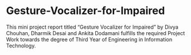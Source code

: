 # Gesture-Vocalizer-for-Impaired
This mini project report titled “Gesture Vocalizer for Impaired” by  Divya Chouhan, Dharmik Desai and Ankita Dodamani fulfills the required Project Work towards the degree of Third Year of Engineering in Information Technology.
